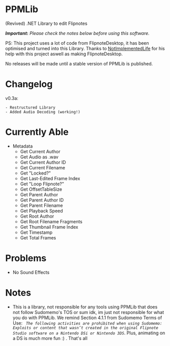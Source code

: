 # PPMLib
(Revived) .NET Library to edit Flipnotes

**_Important_:** *Please check the notes below before using this software.*

PS: This project uses a lot of code from FlipnoteDesktop, it has been optimised and turned into this Library. Thanks to [NotImplementedLife](https://github.com/NotImplementedLife) for his help with this project aswell as making FlipnoteDesktop.

No releases will be made until a stable version of PPMLib is published.

# Changelog
v0.3a:
```
- Restructured Library
- Added Audio Decoding (working!)
```

# Currently Able
- Metadata
  - Get Current Author
  - Get Audio as .wav
  - Get Current Author ID
  - Get Current Filename
  - Get "Locked?"
  - Get Last-Edited Frame Index
  - Get "Loop Flipnote?"
  - Get OffsetTableSize
  - Get Parent Author
  - Get Parent Author ID
  - Get Parent Filename
  - Get Playback Speed
  - Get Root Author
  - Get Root Filename Fragments
  - Get Thumbnail Frame Index
  - Get Timestamp
  - Get Total Frames
  
# Problems
- No Sound Effects

# Notes
- This is a library, not responsible for any tools using PPMLib that does not follow Sudomemo's TOS or sum idk, im just not responsible for what you do with PPMLib. We remind Section 4.1.1 from Sudomemo Terms of Use: *``` The following activities are prohibited when using Sudomemo: Exploits or content that wasn’t created in the original Flipnote Studio software on a Nintendo DSi or Nintendo 3DS```*. Plus, animating on a DS is much more fun :) . That's all
